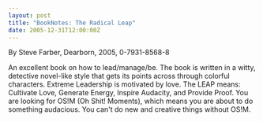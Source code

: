 ```yaml
---
layout: post
title: "BookNotes: The Radical Leap"
date: 2005-12-31T12:00:00Z
---
```

By Steve Farber, Dearborn, 2005, 0-7931-8568-8

An excellent book on how to lead/manage/be.  The book is written in
a witty, detective novel-like style that gets its points across
through colorful characters.  Extreme Leadership is motivated
by love.  The LEAP means: Cultivate Love, Generate Energy, Inspire
Audacity, and Provide Proof.  You are looking for OS!M (Oh Shit!
Moments), which means you are about to do something audacious.  You
can't do new and creative things without OS!M.



